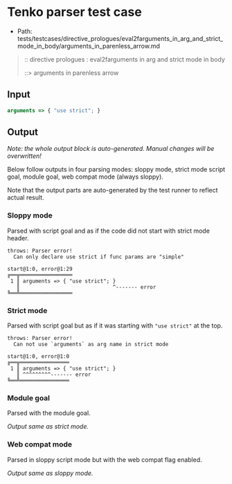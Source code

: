 # Tenko parser test case

- Path: tests/testcases/directive_prologues/eval2farguments_in_arg_and_strict_mode_in_body/arguments_in_parenless_arrow.md

> :: directive prologues : eval2farguments in arg and strict mode in body
>
> ::> arguments in parenless arrow

## Input

`````js
arguments => { "use strict"; }
`````

## Output

_Note: the whole output block is auto-generated. Manual changes will be overwritten!_

Below follow outputs in four parsing modes: sloppy mode, strict mode script goal, module goal, web compat mode (always sloppy).

Note that the output parts are auto-generated by the test runner to reflect actual result.

### Sloppy mode

Parsed with script goal and as if the code did not start with strict mode header.

`````
throws: Parser error!
  Can only declare use strict if func params are "simple"

start@1:0, error@1:29
╔══╦═════════════════
 1 ║ arguments => { "use strict"; }
   ║                              ^------- error
╚══╩═════════════════

`````

### Strict mode

Parsed with script goal but as if it was starting with `"use strict"` at the top.

`````
throws: Parser error!
  Can not use `arguments` as arg name in strict mode

start@1:0, error@1:0
╔══╦════════════════
 1 ║ arguments => { "use strict"; }
   ║ ^^^^^^^^^------- error
╚══╩════════════════

`````


### Module goal

Parsed with the module goal.

_Output same as strict mode._

### Web compat mode

Parsed in sloppy script mode but with the web compat flag enabled.

_Output same as sloppy mode._

